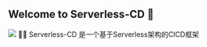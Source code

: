 ## Welcome to Serverless-CD 👋

![](https://img.alicdn.com/imgextra/i3/O1CN01BmtHvu1fsu00wWS6e_!!6000000004063-2-tps-1400-238.png)
🙋‍♀️ Serverless-CD 是一个基于Serverless架构的CICD框架

<!--
🌈 Contribution guidelines - how can the community get involved?
👩‍💻 Useful resources - where can the community find your docs? Is there anything else the community should know?
🍿 Fun facts - what does your team eat for breakfast?
🧙 Remember, you can do mighty things with the power of [Markdown](https://docs.github.com/github/writing-on-github/getting-started-with-writing-and-formatting-on-github/basic-writing-and-formatting-syntax)
-->
